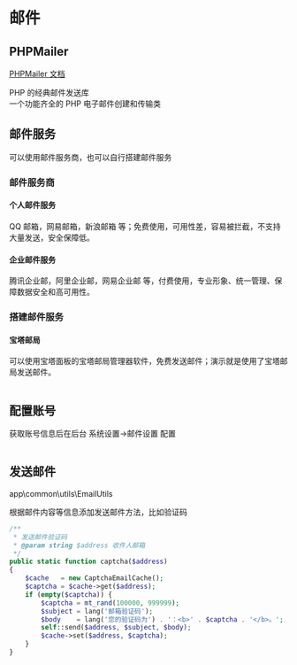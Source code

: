 # 邮件

## PHPMailer

[PHPMailer 文档](https://gitee.com/skyselang/PHPMailer)

PHP 的经典邮件发送库  
一个功能齐全的 PHP 电子邮件创建和传输类

## 邮件服务

可以使用邮件服务商，也可以自行搭建邮件服务

### 邮件服务商

#### 个人邮件服务

QQ 邮箱，网易邮箱，新浪邮箱 等；免费使用，可用性差，容易被拦截，不支持大量发送，安全保障低。

#### 企业邮件服务

腾讯企业邮，阿里企业邮，网易企业邮 等，付费使用，专业形象、统一管理、保障数据安全和高可用性。

### 搭建邮件服务

#### 宝塔邮局

可以使用宝塔面板的宝塔邮局管理器软件，免费发送邮件；演示就是使用了宝塔邮局发送邮件。

<img src="/image/dev/email-baota.png" alt="">

## 配置账号

获取账号信息后在后台 系统设置->邮件设置 配置

<img src="/image/dev/email-config.png" alt="">

## 发送邮件

app\common\utils\EmailUtils

根据邮件内容等信息添加发送邮件方法，比如验证码

```php
/**
 * 发送邮件验证码
 * @param string $address 收件人邮箱
 */
public static function captcha($address)
{
    $cache   = new CaptchaEmailCache();
    $captcha = $cache->get($address);
    if (empty($captcha)) {
        $captcha = mt_rand(100000, 999999);
        $subject = lang('邮箱验证码');
        $body    = lang('您的验证码为') . '：<b>' . $captcha . '</b>。';
        self::send($address, $subject, $body);
        $cache->set($address, $captcha);
    }
}
```
